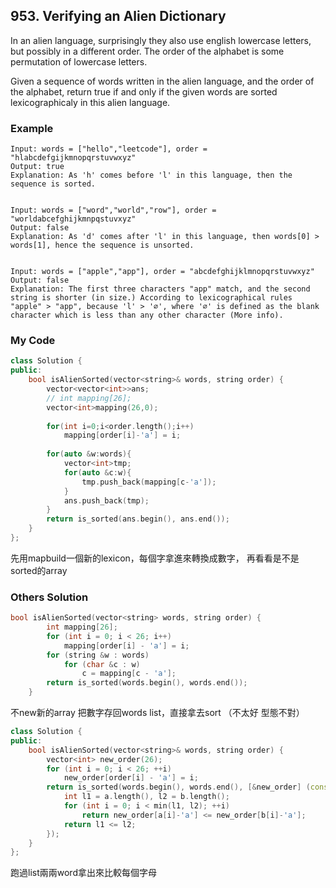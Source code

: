 ## 953. Verifying an Alien Dictionary

In an alien language, surprisingly they also use english lowercase letters, but possibly in a different order. The order of the alphabet is some permutation of lowercase letters.

Given a sequence of words written in the alien language, and the order of the alphabet, return true if and only if the given words are sorted lexicographicaly in this alien language.

### Example
```
Input: words = ["hello","leetcode"], order = "hlabcdefgijkmnopqrstuvwxyz"
Output: true
Explanation: As 'h' comes before 'l' in this language, then the sequence is sorted.


Input: words = ["word","world","row"], order = "worldabcefghijkmnpqstuvxyz"
Output: false
Explanation: As 'd' comes after 'l' in this language, then words[0] > words[1], hence the sequence is unsorted.


Input: words = ["apple","app"], order = "abcdefghijklmnopqrstuvwxyz"
Output: false
Explanation: The first three characters "app" match, and the second string is shorter (in size.) According to lexicographical rules "apple" > "app", because 'l' > '∅', where '∅' is defined as the blank character which is less than any other character (More info).
```

### My Code
```c++
class Solution {
public:
    bool isAlienSorted(vector<string>& words, string order) {
        vector<vector<int>>ans;
        // int mapping[26];
        vector<int>mapping(26,0);
        
        for(int i=0;i<order.length();i++)
            mapping[order[i]-'a'] = i;
        
        for(auto &w:words){
            vector<int>tmp;
            for(auto &c:w){
                tmp.push_back(mapping[c-'a']);
            }
            ans.push_back(tmp);
        }
        return is_sorted(ans.begin(), ans.end());
    }
};
```
先用mapbuild一個新的lexicon，每個字拿進來轉換成數字，
再看看是不是sorted的array


### Others Solution
```c++
bool isAlienSorted(vector<string> words, string order) {
        int mapping[26];
        for (int i = 0; i < 26; i++)
            mapping[order[i] - 'a'] = i;
        for (string &w : words)
            for (char &c : w)
                c = mapping[c - 'a'];
        return is_sorted(words.begin(), words.end());
    }
```
不new新的array 把數字存回words list，直接拿去sort
（不太好 型態不對）

```c++
class Solution {
public:
    bool isAlienSorted(vector<string>& words, string order) {
        vector<int> new_order(26);
        for (int i = 0; i < 26; ++i) 
            new_order[order[i] - 'a'] = i;
        return is_sorted(words.begin(), words.end(), [&new_order] (const string& a, const string& b) {
            int l1 = a.length(), l2 = b.length();
            for (int i = 0; i < min(l1, l2); ++i) 
                return new_order[a[i]-'a'] <= new_order[b[i]-'a'];
            return l1 <= l2;
        });
    }
};
```
跑過list兩兩word拿出來比較每個字母

